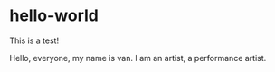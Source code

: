 # hello-world

This is a test!

Hello, everyone, my name is van. I am an artist, a performance artist.

